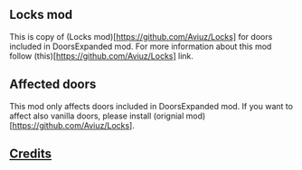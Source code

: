 ## Locks mod
This is copy of (Locks mod)[https://github.com/Aviuz/Locks] for doors included in DoorsExpanded mod. For more information about this mod follow (this)[https://github.com/Aviuz/Locks] link.

## Affected doors
This mod only affects doors included in DoorsExpanded mod. If you want to affect also vanilla doors, please install (orignial mod)[https://github.com/Aviuz/Locks].

## [Credits](credits.md)
